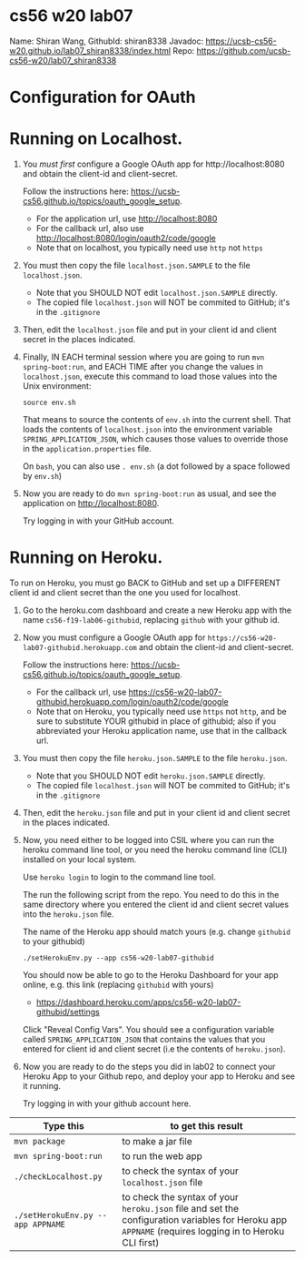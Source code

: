 # cs56 w20 lab07

Name: Shiran Wang, GithubId: shiran8338
Javadoc: https://ucsb-cs56-w20.github.io/lab07_shiran8338/index.html
Repo: https://github.com/ucsb-cs56-w20/lab07_shiran8338


# Configuration for OAuth

# Running on Localhost.

1.  You _must first_ configure a Google OAuth app for http://localhost:8080 and obtain the client-id and client-secret.

    Follow the instructions here: <https://ucsb-cs56.github.io/topics/oauth_google_setup>.

    - For the application url, use <http://localhost:8080>
    - For the callback url, also use <http://localhost:8080/login/oauth2/code/google>
    - Note that on localhost, you typically need use `http` not `https`

2.  You must then copy the file `localhost.json.SAMPLE` to the file `localhost.json`.

    - Note that you SHOULD NOT edit `localhost.json.SAMPLE` directly.
    - The copied file `localhost.json` will NOT be commited to GitHub; it's in the `.gitignore`

3.  Then, edit the `localhost.json` file and put in your client id and client secret in the places indicated.

4.  Finally, IN EACH terminal session where you are going to run `mvn spring-boot:run`, and EACH TIME after you
    change the values in `localhost.json`, execute this command to load those values into the Unix environment:

    ```
    source env.sh
    ```

    That means to source the contents of `env.sh` into the
    current shell. That loads the contents of `localhost.json` into the environment variable `SPRING_APPLICATION_JSON`, which
    causes those values to override those in the `application.properties` file.

    On `bash`, you can also use `. env.sh` (a dot followed by a space followed by `env.sh`)

5.  Now you are ready to do `mvn spring-boot:run` as usual, and see the application on <http://localhost:8080>.

    Try logging in with your GitHub account.

# Running on Heroku.

To run on Heroku, you must go BACK to GitHub and set up a DIFFERENT client id and client secret than the one you used for
localhost.

1.  Go to the heroku.com dashboard and create a new Heroku app with the name `cs56-f19-lab06-githubid`, replacing `github` with your
    github id.

1.  Now you must configure a Google OAuth app for `https://cs56-w20-lab07-githubid.herokuapp.com` and obtain the client-id and client-secret.

    Follow the instructions here: <https://ucsb-cs56.github.io/topics/oauth_google_setup>.
    
    - For the callback url, use <https://cs56-w20-lab07-githubid.herokuapp.com/login/oauth2/code/google>  
    - Note that on Heroku, you typically need use `https` not `http`, and be sure to substitute YOUR githubid in place of githubid; also if you abbreviated your Heroku application name, use that in the callback url.

2.  You must then copy the file `heroku.json.SAMPLE` to the file `heroku.json`.

    - Note that you SHOULD NOT edit `heroku.json.SAMPLE` directly.
    - The copied file `localhost.json` will NOT be commited to GitHub; it's in the `.gitignore`

3.  Then, edit the `heroku.json` file and put in your client id and client secret in the places indicated.

4.  Now, you need either to be logged into CSIL where you can run the heroku command line tool, or you need the heroku
    command line (CLI) installed on your local system.

    Use `heroku login` to login to the command line tool.

    The run the following script from the repo. You need to do this in the same directory where you entered
    the client id and client secret values into the `heroku.json` file.

    The name of the Heroku app should match yours (e.g. change `githubid` to your githubid)

    ```
    ./setHerokuEnv.py --app cs56-w20-lab07-githubid
    ```

    You should now be able to go to the Heroku Dashboard for your app online, e.g. this link (replacing `githubid` with yours)

    - <https://dashboard.heroku.com/apps/cs56-w20-lab07-githubid/settings>

    Click "Reveal Config Vars". You should see a configuration variable called `SPRING_APPLICATION_JSON` that contains
    the values that you entered for client id and client secret (i.e the contents of `heroku.json`).

5.  Now you are ready to do the steps you did in lab02 to connect your Heroku App to your Github repo, and deploy your app to Heroku and see it running.

    Try logging in with your github account here.


| Type this                                                                                                                                                                              | to get this result                                |
| -------------------------------------------------------------------------------------------------------------------------------------------------------------------------------------- | ------------------------------------------------- |
| `mvn package`                                                                                                                                                                          | to make a jar file                                |
| `mvn spring-boot:run`                                                                                                                                                                  | to run the web app                                |
| `./checkLocalhost.py`                                                                                                                                                                  | to check the syntax of your `localhost.json` file |
| `./setHerokuEnv.py --app APPNAME` | to check the syntax of your `heroku.json` file and set the configuration variables for Heroku app `APPNAME` (requires logging in to Heroku CLI first) |

